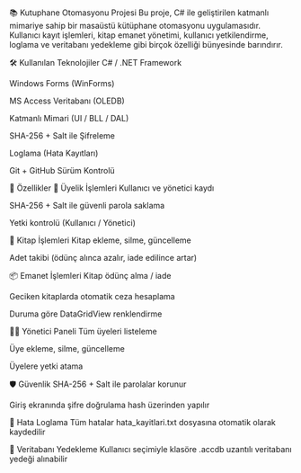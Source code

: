 📚 Kutuphane Otomasyonu Projesi
Bu proje, C# ile geliştirilen katmanlı mimariye sahip bir masaüstü kütüphane otomasyonu uygulamasıdır. Kullanıcı kayıt işlemleri, kitap emanet yönetimi, kullanıcı yetkilendirme, loglama ve veritabanı yedekleme gibi birçok özelliği bünyesinde barındırır.

🛠️ Kullanılan Teknolojiler
C# / .NET Framework

Windows Forms (WinForms)

MS Access Veritabanı (OLEDB)

Katmanlı Mimari (UI / BLL / DAL)

SHA-256 + Salt ile Şifreleme

Loglama (Hata Kayıtları)

Git + GitHub Sürüm Kontrolü

🚀 Özellikler
👥 Üyelik İşlemleri
Kullanıcı ve yönetici kaydı

SHA-256 + Salt ile güvenli parola saklama

Yetki kontrolü (Kullanıcı / Yönetici)

📖 Kitap İşlemleri
Kitap ekleme, silme, güncelleme

Adet takibi (ödünç alınca azalır, iade edilince artar)

📦 Emanet İşlemleri
Kitap ödünç alma / iade

Geciken kitaplarda otomatik ceza hesaplama

Duruma göre DataGridView renklendirme

🧑‍💼 Yönetici Paneli
Tüm üyeleri listeleme

Üye ekleme, silme, güncelleme

Üyelere yetki atama

🛡️ Güvenlik
SHA-256 + Salt ile parolalar korunur

Giriş ekranında şifre doğrulama hash üzerinden yapılır

📝 Hata Loglama
Tüm hatalar hata_kayitlari.txt dosyasına otomatik olarak kaydedilir

💾 Veritabanı Yedekleme
Kullanıcı seçimiyle klasöre .accdb uzantılı veritabanı yedeği alınabilir

